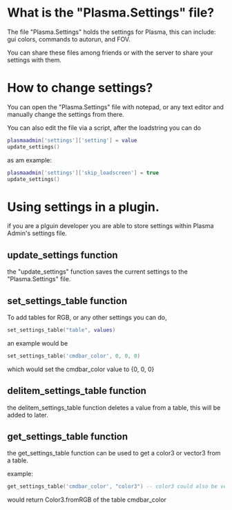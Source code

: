 # What is the "Plasma.Settings" file?

The file "Plasma.Settings" holds the settings for Plasma, this can include: gui colors, commands to autorun, and FOV.

You can share these files among friends or with the server to share your settings with them.

# How to change settings?

You can open the "Plasma.Settings" file with notepad, or any text editor and manually change the settings from there.

You can also edit the file via a script, after the loadstring you can do
```lua
plasmaadmin['settings']['setting'] = value
update_settings()
```
as am example:
```lua
plasmaadmin['settings']['skip_loadscreen'] = true
update_settings()
```

# Using settings in a plugin.

if you are a plguin developer you are able to store settings within Plasma Admin's settings file.


## update_settings function
the "update_settings" function saves the current settings to the "Plasma.Settings" file.


## set_settings_table function
To add tables for RGB, or any other settings you can do,
```lua
set_settings_table("table", values)
```

an example would be

```lua
set_settings_table('cmdbar_color', 0, 0, 0)
```
which would set the cmdbar_color value to {0, 0, 0}



## delitem_settings_table function


the delitem_settings_table function deletes a value from a table, this will be added to later.


## get_settings_table function

the get_settings_table function can be used to get a color3 or vector3 from a table.

example:

```lua
get_settings_table('cmdbar_color', "color3") -- color3 could also be vector3
```
would return Color3.fromRGB of the table cmdbar_color

